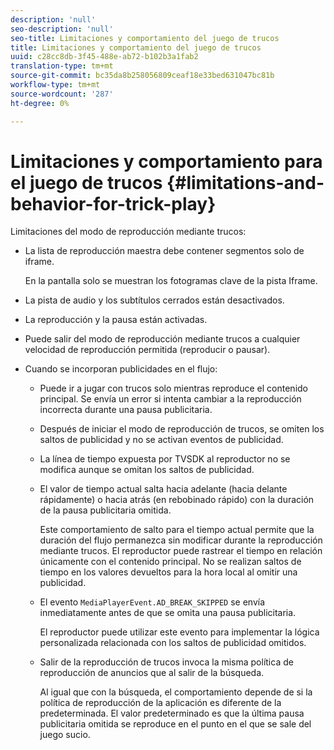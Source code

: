 ```yaml
---
description: 'null'
seo-description: 'null'
seo-title: Limitaciones y comportamiento del juego de trucos
title: Limitaciones y comportamiento del juego de trucos
uuid: c28cc8db-3f45-488e-ab72-b102b3a1fab2
translation-type: tm+mt
source-git-commit: bc35da8b258056809ceaf18e33bed631047bc81b
workflow-type: tm+mt
source-wordcount: '287'
ht-degree: 0%

---
```



# Limitaciones y comportamiento para el juego de trucos {#limitations-and-behavior-for-trick-play}

<!--<a id="section_2BC43539C5C142E085D06A7E35C76726"></a>-->

Limitaciones del modo de reproducción mediante trucos:

* La lista de reproducción maestra debe contener segmentos solo de iframe.

   En la pantalla solo se muestran los fotogramas clave de la pista Iframe.
* La pista de audio y los subtítulos cerrados están desactivados.
* La reproducción y la pausa están activadas.
* Puede salir del modo de reproducción mediante trucos a cualquier velocidad de reproducción permitida (reproducir o pausar).
* Cuando se incorporan publicidades en el flujo:

   * Puede ir a jugar con trucos solo mientras reproduce el contenido principal. Se envía un error si intenta cambiar a la reproducción incorrecta durante una pausa publicitaria.
   * Después de iniciar el modo de reproducción de trucos, se omiten los saltos de publicidad y no se activan eventos de publicidad.
   * La línea de tiempo expuesta por TVSDK al reproductor no se modifica aunque se omitan los saltos de publicidad.
   * El valor de tiempo actual salta hacia adelante (hacia delante rápidamente) o hacia atrás (en rebobinado rápido) con la duración de la pausa publicitaria omitida.

      Este comportamiento de salto para el tiempo actual permite que la duración del flujo permanezca sin modificar durante la reproducción mediante trucos. El reproductor puede rastrear el tiempo en relación únicamente con el contenido principal. No se realizan saltos de tiempo en los valores devueltos para la hora local al omitir una publicidad.
   * El evento `MediaPlayerEvent.AD_BREAK_SKIPPED` se envía inmediatamente antes de que se omita una pausa publicitaria.

      El reproductor puede utilizar este evento para implementar la lógica personalizada relacionada con los saltos de publicidad omitidos.

   * Salir de la reproducción de trucos invoca la misma política de reproducción de anuncios que al salir de la búsqueda.

      Al igual que con la búsqueda, el comportamiento depende de si la política de reproducción de la aplicación es diferente de la predeterminada. El valor predeterminado es que la última pausa publicitaria omitida se reproduce en el punto en el que se sale del juego sucio.